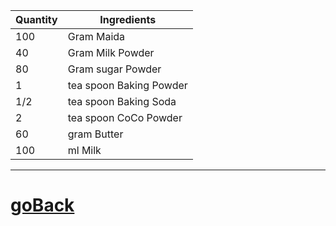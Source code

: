   Quantity | Ingredients 
  ---- | ----
   100 | Gram Maida
   40 | Gram Milk Powder
   80 | Gram sugar Powder
   1 | tea spoon Baking Powder
   1/2 | tea spoon Baking Soda
   2 | tea spoon CoCo Powder
   60 | gram Butter
   100 | ml Milk
   ----
   # [goBack](readme.md)
